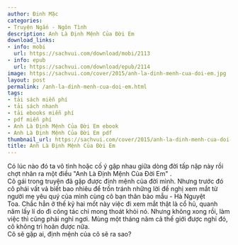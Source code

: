 ```yaml
---
author: Đinh Mặc
categories:
- Truyện Ngắn - Ngôn Tình
description: Anh Là Định Mệnh Của Đời Em
download_links:
- info: mobi
  url: https://sachvui.com/download/mobi/2113
- info: epub
  url: https://sachvui.com/download/epub/2114
image: https://sachvui.com/cover/2015/anh-la-dinh-menh-cua-doi-em.jpg
layout: post
permalink: /anh-la-dinh-menh-cua-doi-em.html
tags:
- tải sách miễn phí
- tải sách nhanh
- tải ebooks miễn phí
- pdf miễn phí
- Anh Là Định Mệnh Của Đời Em ebook
- Anh Là Định Mệnh Của Đời Em pdf
thumbnail_url: https://sachvui.com/cover/2015/anh-la-dinh-menh-cua-doi-em.jpg
title: Anh Là Định Mệnh Của Đời Em
---
```


 <div class="item-desc text-justify"> <p>Có lúc nào đó ta vô tình hoặc cố ý gặp nhau giữa dòng đời tấp nập này rồi chợt nhân ra một điều "Anh Là Định Mệnh Của Đời Em" .<br>Cô gái trong truyện đã gặp được định mệnh của đời mình. Nhưng trước đó cô phái vất vả biết bao nhiêu để trốn tránh những lời đề nghị xem mắt từ người mẹ yêu quý của mình cùng cô bạn thân bảo mẫu - Hà Nguyệt Toa. Chắc hẳn ở thế kỷ hai mốt này việc đi xem mắt thật là cổ hủ, quanh năm lấy lí do đi công tác chỉ mong thoát khỏi nó. Nhưng không xong rồi, làm việc thì cũng phải nghỉ ngơi. Mùng một tháng năm cả thế giới được nghỉ đó, cô không trì hoãn được nữa.<br>Cô sẽ gặp ai, định mệnh của cô sẽ ra sao?</p> </div>